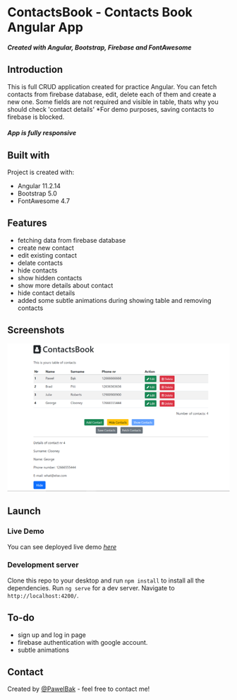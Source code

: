 # ContactsBook - Contacts Book Angular App

##### Created with Angular, Bootstrap, Firebase and FontAwesome

## Introduction

This is full CRUD application created for practice Angular.
You can fetch contacts from firebase database, edit, delete each of them and create a new one.
Some fields are not required and visible in table, thats why you should check 'contact details'
\*For demo purposes, saving contacts to firebase is blocked.

##### App is fully responsive

## Built with

Project is created with:

- Angular 11.2.14
- Bootstrap 5.0
- FontAwesome 4.7

## Features

- fetching data from firebase database
- create new contact
- edit existing contact
- delate contacts
- hide contacts
- show hidden contacts
- show more details about contact
- hide contact details
- added some subtle animations during showing table and removing contacts

## Screenshots

![Example screenshot](./img/screenshot.png)

## Launch

### Live Demo

You can see deployed live demo [_here_](https://contact-book-6d19e.firebaseapp.com)

### Development server

Clone this repo to your desktop and run `npm install` to install all the dependencies.
Run `ng serve` for a dev server. Navigate to `http://localhost:4200/`.

## To-do

- sign up and log in page
- firebase authentication with google account.
- subtle animations

## Contact

Created by [@PawelBak](https://pawel-bak-portfolio.web.app/) - feel free to contact me!

